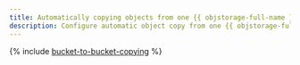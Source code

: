 ```yaml
---
title: Automatically copying objects from one {{ objstorage-full-name }} bucket to another
description: Configure automatic object copy from one {{ objstorage-full-name }} bucket to another. Objects will be copied using a function in {{ sf-full-name }}, which is triggered when a new object is added to a bucket.
---
```


{% include [bucket-to-bucket-copying](../../_tutorials/serverless/bucket-to-bucket-copying.md) %}